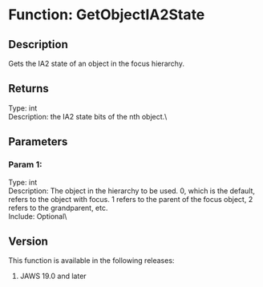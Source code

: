 # Function: GetObjectIA2State

## Description

Gets the IA2 state of an object in the focus hierarchy.

## Returns

Type: int\
Description: the IA2 state bits of the nth object.\

## Parameters

### Param 1:

Type: int\
Description: The object in the hierarchy to be used. 0, which is the
default, refers to the object with focus. 1 refers to the parent of the
focus object, 2 refers to the grandparent, etc.\
Include: Optional\

## Version

This function is available in the following releases:

1.  JAWS 19.0 and later
